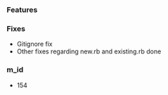 ### Features

### Fixes
- Gitignore fix 
- Other fixes regarding new.rb and existing.rb done

### m_id
- 154
